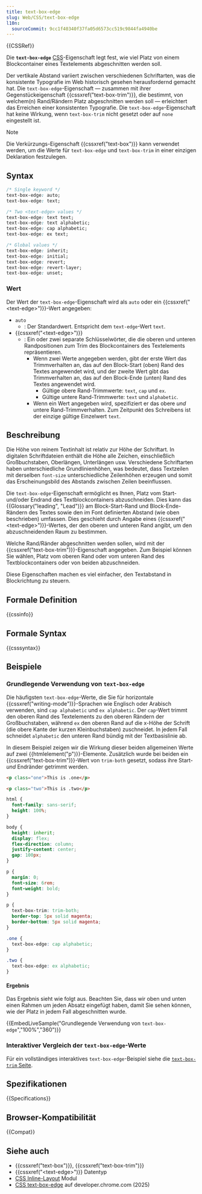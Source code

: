 ```yaml
---
title: text-box-edge
slug: Web/CSS/text-box-edge
l10n:
  sourceCommit: 9cc1f40340f37fa05d6573cc519c9844fa4940be
---
```


{{CSSRef}}

Die **`text-box-edge`** [CSS](/de/docs/Web/CSS)-Eigenschaft legt fest, wie viel Platz von einem Blockcontainer eines Textelements abgeschnitten werden soll.

Der vertikale Abstand variiert zwischen verschiedenen Schriftarten, was die konsistente Typografie im Web historisch gesehen herausfordernd gemacht hat. Die `text-box-edge`-Eigenschaft — zusammen mit ihrer Gegenstückeigenschaft {{cssxref("text-box-trim")}}, die bestimmt, von welchem(n) Rand/Rändern Platz abgeschnitten werden soll — erleichtert das Erreichen einer konsistenten Typografie. Die `text-box-edge`-Eigenschaft hat keine Wirkung, wenn `text-box-trim` nicht gesetzt oder auf `none` eingestellt ist.

> [!NOTE]
> Die Verkürzungs-Eigenschaft {{cssxref("text-box")}} kann verwendet werden, um die Werte für `text-box-edge` und `text-box-trim` in einer einzigen Deklaration festzulegen.

## Syntax

```css
/* Single keyword */
text-box-edge: auto;
text-box-edge: text;

/* Two <text-edge> values */
text-box-edge: text text;
text-box-edge: text alphabetic;
text-box-edge: cap alphabetic;
text-box-edge: ex text;

/* Global values */
text-box-edge: inherit;
text-box-edge: initial;
text-box-edge: revert;
text-box-edge: revert-layer;
text-box-edge: unset;
```

### Wert

Der Wert der `text-box-edge`-Eigenschaft wird als `auto` oder ein {{cssxref("&lt;text-edge&gt;")}}-Wert angegeben:

- `auto`
  - : Der Standardwert. Entspricht dem `text-edge`-Wert `text`.
- {{cssxref("&lt;text-edge&gt;")}}
  - : Ein oder zwei separate Schlüsselwörter, die die oberen und unteren Randpositionen zum Trim des Blockcontainers des Textelements repräsentieren.
    - Wenn zwei Werte angegeben werden, gibt der erste Wert das Trimmverhalten an, das auf den Block-Start (oben) Rand des Textes angewendet wird, und der zweite Wert gibt das Trimmverhalten an, das auf den Block-Ende (unten) Rand des Textes angewendet wird.
      - Gültige obere Rand-Trimmwerte: `text`, `cap` und `ex`.
      - Gültige untere Rand-Trimmwerte: `text` und `alphabetic`.
    - Wenn ein Wert angegeben wird, spezifiziert er das obere _und_ untere Rand-Trimmverhalten. Zum Zeitpunkt des Schreibens ist der einzige gültige Einzelwert `text`.

## Beschreibung

Die Höhe von reinem Textinhalt ist relativ zur Höhe der Schriftart. In digitalen Schriftdateien enthält die Höhe alle Zeichen, einschließlich Großbuchstaben, Oberlängen, Unterlängen usw. Verschiedene Schriftarten haben unterschiedliche Grundlinienhöhen, was bedeutet, dass Textzeilen mit derselben `font-size` unterschiedliche Zeilenhöhen erzeugen und somit das Erscheinungsbild des Abstands zwischen Zeilen beeinflussen.

Die `text-box-edge`-Eigenschaft ermöglicht es Ihnen, Platz vom Start- und/oder Endrand des Textblockcontainers abzuschneiden. Dies kann das {{Glossary("leading", "Lead")}} am Block-Start-Rand und Block-Ende-Rändern des Textes sowie den im Font definierten Abstand (wie oben beschrieben) umfassen. Dies geschieht durch Angabe eines {{cssxref("&lt;text-edge&gt;")}}-Wertes, der den oberen und unteren Rand angibt, um den abzuschneidenden Raum zu bestimmen.

Welche Rand/Ränder abgeschnitten werden sollen, wird mit der {{cssxref("text-box-trim")}}-Eigenschaft angegeben. Zum Beispiel können Sie wählen, Platz vom oberen Rand oder vom unteren Rand des Textblockcontainers oder von beiden abzuschneiden.

Diese Eigenschaften machen es viel einfacher, den Textabstand in Blockrichtung zu steuern.

## Formale Definition

{{cssinfo}}

## Formale Syntax

{{csssyntax}}

## Beispiele

### Grundlegende Verwendung von `text-box-edge`

Die häufigsten `text-box-edge`-Werte, die Sie für horizontale {{cssxref("writing-mode")}}-Sprachen wie Englisch oder Arabisch verwenden, sind `cap alphabetic` und `ex alphabetic`. Der `cap`-Wert trimmt den oberen Rand des Textelements zu den oberen Rändern der Großbuchstaben, während `ex` den oberen Rand auf die x-Höhe der Schrift (die obere Kante der kurzen Kleinbuchstaben) zuschneidet. In jedem Fall schneidet `alphabetic` den unteren Rand bündig mit der Textbasislinie ab.

In diesem Beispiel zeigen wir die Wirkung dieser beiden allgemeinen Werte auf zwei {{htmlelement("p")}}-Elemente. Zusätzlich wurde bei beiden ein {{cssxref("text-box-trim")}}-Wert von `trim-both` gesetzt, sodass ihre Start- _und_ Endränder getrimmt werden.

```html hidden
<p class="one">This is .one</p>

<p class="two">This is .two</p>
```

```css hidden
html {
  font-family: sans-serif;
  height: 100%;
}

body {
  height: inherit;
  display: flex;
  flex-direction: column;
  justify-content: center;
  gap: 100px;
}

p {
  margin: 0;
  font-size: 6rem;
  font-weight: bold;
}
```

```css
p {
  text-box-trim: trim-both;
  border-top: 5px solid magenta;
  border-bottom: 5px solid magenta;
}

.one {
  text-box-edge: cap alphabetic;
}

.two {
  text-box-edge: ex alphabetic;
}
```

#### Ergebnis

Das Ergebnis sieht wie folgt aus. Beachten Sie, dass wir oben und unten einen Rahmen um jeden Absatz eingefügt haben, damit Sie sehen können, wie der Platz in jedem Fall abgeschnitten wurde.

{{EmbedLiveSample("Grundlegende Verwendung von `text-box-edge`","100%","360")}}

### Interaktiver Vergleich der `text-box-edge`-Werte

Für ein vollständiges interaktives `text-box-edge`-Beispiel siehe die [`text-box-trim` Seite](/de/docs/Web/CSS/text-box-trim#interactive_text-box-trim_and_text-box-edge_value_comparison).

## Spezifikationen

{{Specifications}}

## Browser-Kompatibilität

{{Compat}}

## Siehe auch

- {{cssxref("text-box")}}, {{cssxref("text-box-trim")}}
- {{cssxref("&lt;text-edge&gt;")}} Datentyp
- [CSS Inline-Layout](/de/docs/Web/CSS/CSS_inline_layout) Modul
- [CSS text-box-edge](https://developer.chrome.com/blog/css-text-box-trim) auf developer.chrome.com (2025)
